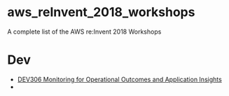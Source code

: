 # aws_reInvent_2018_workshops
A complete list of the AWS re:Invent 2018 Workshops


# Dev
* [DEV306 Monitoring for Operational Outcomes and Application Insights](https://s3-us-west-2.amazonaws.com/aws-well-architected-labs/Operations/DEV306CloudWatch.html)
* 
